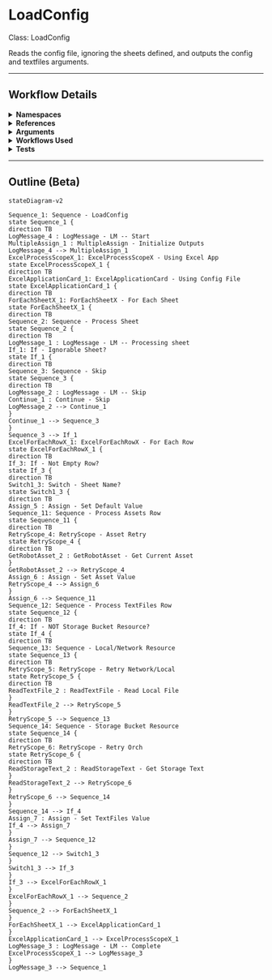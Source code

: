 # LoadConfig
Class: LoadConfig

Reads the config file, ignoring the sheets defined, and outputs the config and textfiles arguments.

<hr />

## Workflow Details
<details>
    <summary>
    <b>Namespaces</b>
    </summary>
    
    - GlobalConstantsNamespace
- GlobalVariablesNamespace
- Microsoft.VisualBasic
- Microsoft.VisualBasic.Activities
- System
- System.Activities
- System.Activities.Expressions
- System.Activities.Statements
- System.Activities.Validation
- System.Activities.XamlIntegration
- System.Collections
- System.Collections.Generic
- System.Collections.ObjectModel
- System.Data
- System.Diagnostics
- System.Linq
- System.Net.Mail
- System.Reflection
- System.Runtime.Serialization
- System.Text
- System.Windows.Markup
- System.Xml
- System.Xml.Linq
- UiPath.Core
- UiPath.Core.Activities
- UiPath.Core.Activities.Orchestrator
- UiPath.Core.Activities.Storage
- UiPath.Excel
- UiPath.Excel.Activities.Business
- UiPath.Excel.Model
- UiPath.Platform.ResourceHandling
- UiPath.Shared.Activities.Business


</details>
<details>
    <summary>
    <b>References</b>
    </summary>

    - Microsoft.CSharp
- Microsoft.VisualBasic
- NPOI
- System
- System.Activities
- System.Collections
- System.Collections.Immutable
- System.ComponentModel
- System.ComponentModel.TypeConverter
- System.Configuration.ConfigurationManager
- System.Console
- System.Core
- System.Data
- System.Data.Common
- System.Linq
- System.Linq.Expressions
- System.Linq.Parallel
- System.Linq.Queryable
- System.Memory
- System.Memory.Data
- System.ObjectModel
- System.Private.CoreLib
- System.Private.DataContractSerialization
- System.Private.ServiceModel
- System.Private.Uri
- System.Reflection.DispatchProxy
- System.Reflection.Metadata
- System.Reflection.TypeExtensions
- System.Runtime.Serialization
- System.Runtime.Serialization.Formatters
- System.Runtime.Serialization.Primitives
- System.Security.Permissions
- System.ServiceModel
- System.ServiceModel.Activities
- System.Xaml
- System.Xml
- System.Xml.Linq
- UiPath.Excel
- UiPath.Excel.Activities
- UiPath.Excel.Activities.Design
- UiPath.Mail.Activities
- UiPath.Platform
- UiPath.Studio.Constants
- UiPath.System.Activities
- UiPath.System.Activities.Design
- UiPath.System.Activities.ViewModels
- UiPath.Testing.Activities
- UiPath.Workflow


</details>
<details>
    <summary>
    <b>Arguments</b>
    </summary>
    <table><tr><th>Name</th><th>Direction</th><th>Type</th><th>Description</th></tr><tr><td>in_ConfigPath</td><td>InArgument</td><td>x:String</td><td>The path to the config file to read.</td></tr><tr><td>in_IgnoreSheets</td><td>InArgument</td><td>s:String[]</td><td>An array of sheet names to ignore loading into the config variable.</td></tr><tr><td>out_Config</td><td>OutArgument</td><td>scg:Dictionary(x:String, x:String)</td><td>The loaded config dictionary.</td></tr><tr><td>out_TextFiles</td><td>OutArgument</td><td>scg:Dictionary(x:String, x:String)</td><td>The loaded dictionary of text resources.</td></tr></table>
    
</details>
<details>
    <summary>
    <b>Workflows Used</b>
    </summary>

    

    
</details>
<details>
    <summary>
    <b>Tests</b>
    </summary>

    - C:\Users\eyash\Documents\UiPath\LazyFramework\Tests\Utility\LoadConfig\LoadConfigSuccess.xaml

    
</details>

<hr />

## Outline (Beta)

```mermaid
stateDiagram-v2

Sequence_1: Sequence - LoadConfig
state Sequence_1 {
direction TB
LogMessage_4 : LogMessage - LM -- Start
MultipleAssign_1 : MultipleAssign - Initialize Outputs
LogMessage_4 --> MultipleAssign_1
ExcelProcessScopeX_1: ExcelProcessScopeX - Using Excel App
state ExcelProcessScopeX_1 {
direction TB
ExcelApplicationCard_1: ExcelApplicationCard - Using Config File
state ExcelApplicationCard_1 {
direction TB
ForEachSheetX_1: ForEachSheetX - For Each Sheet
state ForEachSheetX_1 {
direction TB
Sequence_2: Sequence - Process Sheet
state Sequence_2 {
direction TB
LogMessage_1 : LogMessage - LM -- Processing sheet
If_1: If - Ignorable Sheet?
state If_1 {
direction TB
Sequence_3: Sequence - Skip
state Sequence_3 {
direction TB
LogMessage_2 : LogMessage - LM -- Skip
Continue_1 : Continue - Skip
LogMessage_2 --> Continue_1
}
Continue_1 --> Sequence_3
}
Sequence_3 --> If_1
ExcelForEachRowX_1: ExcelForEachRowX - For Each Row
state ExcelForEachRowX_1 {
direction TB
If_3: If - Not Empty Row?
state If_3 {
direction TB
Switch1_3: Switch - Sheet Name?
state Switch1_3 {
direction TB
Assign_5 : Assign - Set Default Value
Sequence_11: Sequence - Process Assets Row
state Sequence_11 {
direction TB
RetryScope_4: RetryScope - Asset Retry
state RetryScope_4 {
direction TB
GetRobotAsset_2 : GetRobotAsset - Get Current Asset
}
GetRobotAsset_2 --> RetryScope_4
Assign_6 : Assign - Set Asset Value
RetryScope_4 --> Assign_6
}
Assign_6 --> Sequence_11
Sequence_12: Sequence - Process TextFiles Row
state Sequence_12 {
direction TB
If_4: If - NOT Storage Bucket Resource?
state If_4 {
direction TB
Sequence_13: Sequence - Local/Network Resource
state Sequence_13 {
direction TB
RetryScope_5: RetryScope - Retry Network/Local
state RetryScope_5 {
direction TB
ReadTextFile_2 : ReadTextFile - Read Local File
}
ReadTextFile_2 --> RetryScope_5
}
RetryScope_5 --> Sequence_13
Sequence_14: Sequence - Storage Bucket Resource
state Sequence_14 {
direction TB
RetryScope_6: RetryScope - Retry Orch
state RetryScope_6 {
direction TB
ReadStorageText_2 : ReadStorageText - Get Storage Text
}
ReadStorageText_2 --> RetryScope_6
}
RetryScope_6 --> Sequence_14
}
Sequence_14 --> If_4
Assign_7 : Assign - Set TextFiles Value
If_4 --> Assign_7
}
Assign_7 --> Sequence_12
}
Sequence_12 --> Switch1_3
}
Switch1_3 --> If_3
}
If_3 --> ExcelForEachRowX_1
}
ExcelForEachRowX_1 --> Sequence_2
}
Sequence_2 --> ForEachSheetX_1
}
ForEachSheetX_1 --> ExcelApplicationCard_1
}
ExcelApplicationCard_1 --> ExcelProcessScopeX_1
LogMessage_3 : LogMessage - LM -- Complete
ExcelProcessScopeX_1 --> LogMessage_3
}
LogMessage_3 --> Sequence_1
```